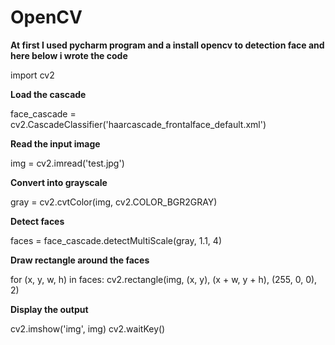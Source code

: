 # OpenCV


**At first I used pycharm  program and a install opencv to detection face and here below i wrote the code**


import cv2

**Load the cascade**

face_cascade = cv2.CascadeClassifier('haarcascade_frontalface_default.xml')

**Read the input image**

img = cv2.imread('test.jpg')

**Convert into grayscale**

gray = cv2.cvtColor(img, cv2.COLOR_BGR2GRAY)

**Detect faces**

faces = face_cascade.detectMultiScale(gray, 1.1, 4)

**Draw rectangle around the faces**

for (x, y, w, h) in faces:
    cv2.rectangle(img, (x, y), (x + w, y + h), (255, 0, 0), 2)

**Display the output**

cv2.imshow('img', img)
cv2.waitKey()
